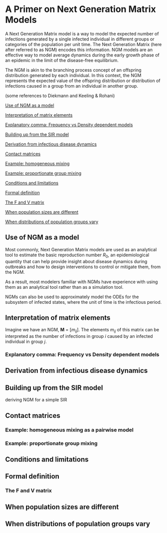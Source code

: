 # A Primer on Next Generation Matrix Models

A Next Generation Matrix model is a way to model the expected number of infections generated by a single infected individual in different groups or categories of the population per unit time. The Next Generation Matrix (here after referred to as NGM) encodes this information. NGM models are an effective way to model average dynamics during the early growth phase of an epidemic in the limit of the disease-free equilibrium.

The NGM is akin to the branching process concept of an offspring distribution generated by each individual. In this context, the NGM represents the expected value of the offspring distribution or distribution of infections caused in a group from an individual in another group.

(some references to Diekmann and Keeling & Rohani)

[Use of NGM as a model](#use-of-ngm-as-a-model)

[Interpretation of matrix elements](#interpretation-of-matrix-elements)

[Explanatory comma: Frequency vs Density dependent models](#explanatory-comma-frequency-vs-density-dependent-models)

[Building up from the SIR model](#building-up-from-the-sir-model)

[Derivation from infectious disease dynamics](#derivation-from-infectious-disease-dynamics)

[Contact matrices](#contact-matrices)

[Example: homogeneous mixing](#example-homogeneous-mixing-as-a-pairwise-model)

[Example: proportionate group mixing](#example-proportionate-group-mixing)

[Conditions and limitations](#conditions-and-limitations)

[Formal definition](#formal-definition)

[The F and V matrix](#the-f-and-v-matrix)

[When population sizes are different](#when-population-sizes-are-different)

[When distributions of population groups vary](#when-distributions-of-population-groups-vary)

## Use of NGM as a model
Most commonly, Next Generation Matrix models are used as an analytical tool to estimate the basic reproduction number $R_0$, an epidemiological quantity that can help provide insight about disease dynamics during outbreaks and how to design interventions to control or mitigate them, from the NGM.

As a result, most modelers familiar with NGMs have experience with using them as an analytical tool rather than as a simulation tool.

NGMs can also be used to approximately model the ODEs for the subsystem of infected states, where the unit of time is the infectious period.

## Interpretation of matrix elements
Imagine we have an NGM, **M** = [$m_{ij}$]. The elements $m_{ij}$ of this matrix can be interpreted as the number of infections in group $i$ caused by an infected individual in group $j$.

### Explanatory comma: Frequency vs Density dependent models

## Derivation from infectious disease dynamics

## Building up from the SIR model
deriving NGM for a simple SIR


## Contact matrices

### Example: homogeneous mixing as a pairwise model

### Example: proportionate group mixing

## Conditions and limitations

## Formal definition

### The F and V matrix

## When population sizes are different

## When distributions of population groups vary
